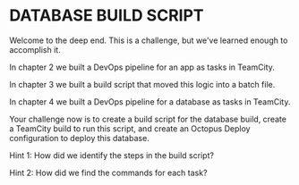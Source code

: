 DATABASE BUILD SCRIPT
=====================

Welcome to the deep end.  This is a challenge, but we've learned enough to accomplish it.

In chapter 2 we built a DevOps pipeline for an app as tasks in TeamCity.

In chapter 3 we built a build script that moved this logic into a batch file.

In chapter 4 we built a DevOps pipeline for a database as tasks in TeamCity.

Your challenge now is to create a build script for the database build, create a TeamCity build to run this script, and create an Octopus Deploy configuration to deploy this database.

Hint 1: How did we identify the steps in the build script?

Hint 2: How did we find the commands for each task?
